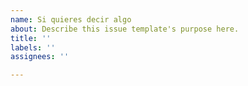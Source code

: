 ```yaml
---
name: Si quieres decir algo
about: Describe this issue template's purpose here.
title: ''
labels: ''
assignees: ''

---
```



